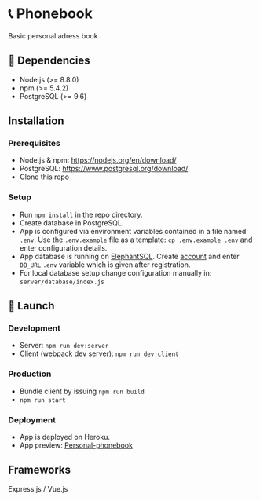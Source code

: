# :telephone_receiver: Phonebook
Basic personal adress book.

## :scroll: Dependencies
* Node.js (>= 8.8.0)
* npm (>= 5.4.2)
* PostgreSQL (>= 9.6)

## Installation

### Prerequisites
* Node.js & npm: https://nodejs.org/en/download/
* PostgreSQL: https://www.postgresql.org/download/
* Clone this repo

### Setup
* Run `npm install` in the repo directory.
* Create database in PostgreSQL.
* App is configured via environment variables contained in a file named `.env`.
Use the `.env.example` file as a template: `cp .env.example .env` and enter
configuration details.
* App database is running on [ElephantSQL](https://www.elephantsql.com/). 
Create [account](https://customer.elephantsql.com/login) and enter `DB_URL` 
`.env` variable which is given after registration. 
* For local database setup change configuration manually in: `server/database/index.js`

## :rocket: Launch

### Development
* Server: `npm run dev:server`
* Client (webpack dev server): `npm run dev:client`

### Production
* Bundle client by issuing `npm run build`
* `npm run start`

### Deployment
* App is deployed on Heroku.
* App preview: [Personal-phonebook](https://personal-phonebook.herokuapp.com/#/)

## Frameworks
Express.js / Vue.js
